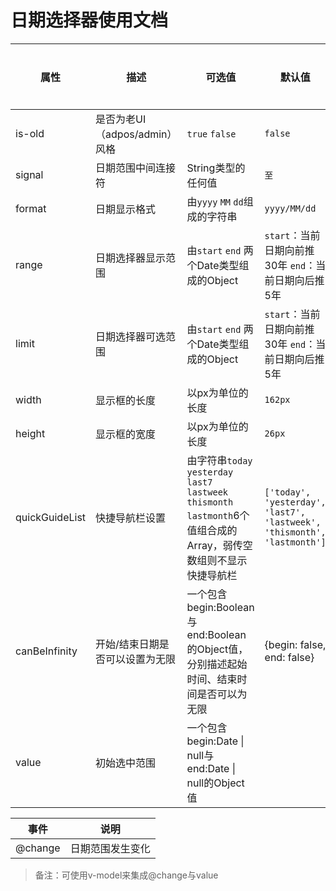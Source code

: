 # 日期选择器使用文档

| 属性             | 描述                    | 可选值                                      | 默认值                                      | 是否必填 |
| -------------- | --------------------- | ---------------------------------------- | ---------------------------------------- | ---- |
| is-old         | 是否为老UI（adpos/admin）风格 | `true` `false`                           | `false`                                  | 否    |
| signal         | 日期范围中间连接符             | String类型的任何值                             | `至`                                      | 否    |
| format         | 日期显示格式                | 由`yyyy` `MM` `dd`组成的字符串                  | `yyyy/MM/dd`                             | 否    |
| range          | 日期选择器显示范围             | 由`start` `end` 两个Date类型组成的Object         | `start`：当前日期向前推30年 `end`：当前日期向后推5年       | 否    |
| limit          | 日期选择器可选范围             | 由`start` `end` 两个Date类型组成的Object         | `start`：当前日期向前推30年 `end`：当前日期向后推5年       | 否    |
| width          | 显示框的长度                | 以px为单位的长度                                | `162px`                                  | 否    |
| height         | 显示框的宽度                | 以px为单位的长度                                | `26px`                                   | 否    |
| quickGuideList | 快捷导航栏设置               | 由字符串`today` `yesterday` `last7` `lastweek` `thismonth` `lastmonth`6个值组合成的Array，弱传空数组则不显示快捷导航栏 | `['today', 'yesterday', 'last7', 'lastweek', 'thismonth', 'lastmonth']` | 否    |
| canBeInfinity  | 开始/结束日期是否可以设置为无限      | 一个包含begin:Boolean与end:Boolean的Object值，分别描述起始时间、结束时间是否可以为无限 | {begin: false, end: false}               | 否    |
| value          | 初始选中范围                | 一个包含begin:Date \| null与end:Date \| null的Object值 |                                          | 是    |

| 事件      | 说明       |
| ------- | -------- |
| @change | 日期范围发生变化 |

> 备注：可使用v-model来集成@change与value